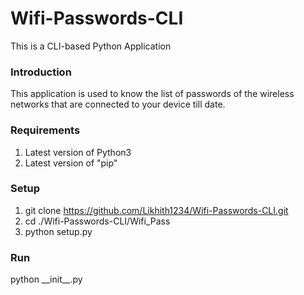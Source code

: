 # Wifi-Passwords-CLI
This is a CLI-based Python Application

### Introduction  
This application is used to know the list of passwords of the wireless networks that are connected to your device till date.  

### Requirements  
1) Latest version of Python3
2) Latest version of "pip"  

### Setup  
1) git clone https://github.com/Likhith1234/Wifi-Passwords-CLI.git  
2) cd ./Wifi-Passwords-CLI/Wifi_Pass  
3) python setup.py  

### Run  
python \_\_init\_\_.py

